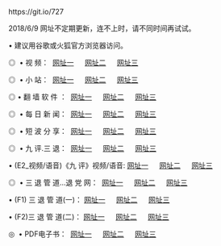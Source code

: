 <p>https://git.io/727
<p>2018/6/9 网址不定期更新，连不上时，请不同时间再试试。
<p>• 建议用谷歌或火狐官方浏览器访问。
<p>◎  • 视 频： 
<a href="http://ca.zgrco.com/tv/" target="_blank">网址一</a> 　 
<a href="http://zs.zhnh.info/9018.html" target="_blank">网址二</a> 　 
<a href="http://zs.zhnh.info/9449.html" target="_blank">网址三</a></p>
<p>◎ </span>  •  小 站：  
<a href="http://ca.zgrco.com/" target="_blank">网址一</a> 　 
<a href="http://zs.zhnh.info/" target="_blank">网址二</a> 　 
<a href="http://zs.zhnh.info/read/" target="_blank">网址三</a></p>
<p>◎  • 翻 墙 软 件 ：  
<a href="http://ca.zgrco.com/ff/" target="_blank">网址一</a> 　 
<a href="http://zs.zhnh.info/s/read/a1_nd.html" target="_blank">网址二</a> 　 
<a href="http://zs.zhnh.info/ff/index.html" target="_blank">网址三</a></p>
<p>◎ </span>  • 每 日 新 闻：  
<a href="http://ca.zgrco.com/day/" target="_blank">网址一</a> 　 
<a href="http://zs.zhnh.info/day/" target="_blank">网址二</a> 　 
<a href="http://zs.zhnh.info/day/index.html" target="_blank">网址三</a></p>
<p>◎ </span>  • 短 波 分 享：  
<a href="http://ca.zgrco.com/h/" target="_blank">网址一</a> 　 
<a href="http://zs.zhnh.info/h/" target="_blank">网址二</a> 　 
<a href="http://zs.zhnh.info/h/index.html" target="_blank">网址三</a></p>
<p>◎   • 九 评.三 退：  
<a href="http://ca.zgrco.com/t/" target="_blank">网址一</a> 　 
<a href="http://zs.zhnh.info/v2/index.html" target="_blank">网址二</a> 　 
<a href="http://zs.zhnh.info/tt/index.html" target="_blank">网址三</a> 　</p>
<p>  • (E2_视频/语音)《九 评》视频/语音: 
<a href="http://zs.zhnh.info/7738.html" target="_blank">网址一</a> 　 
<a href="http://zs.zhnh.info/7614.html" target="_blank">网址二</a> 　 
<a href="http://zs.zhnh.info/7633.html" target="_blank">网址三</a></p>
<p>◎   • 三 退 管 道...退 党 网：  
<a href="http://ca.zgrco.com/go/td1.html" target="_blank">网址一</a> 　 
<a href="http://zs.zhnh.info/go/td2.html" target="_blank">网址二</a> 　 
<a href="http://zs.zhnh.info/go/td3.html" target="_blank">网址三</a></p>
<p>  • (F1) 三 退 管 道(一)： 
<a href="http://ca.zgrco.com/dd/" target="_blank">网址一</a> 　 
<a href="http://zs.zhnh.info/s/read/a1_tdx.html" target="_blank">网址二</a> 　 
<a href="http://zs.zhnh.info/dd/" target="_blank">网址三</a></p>
<p>  • (F2)三 退 管 道(二)： 
<a href="http://zs.zhnh.info/d/" target="_blank">网址一</a> 　 
<a href="http://ca.zgrco.com/d/index.html" target="_blank">网址二</a> 　 
<a href="http://zs.zhnh.info/d/" target="_blank">网址三</a></p>
<p>◎   • PDF电子书：  
<a href="http://zs.zhnh.info/p/" target="_blank">网址一</a> 　 
<a href="http://ca.zgrco.com/p/index.html" target="_blank">网址二</a> 　 
<a href="http://zs.zhnh.info/p/" target="_blank">网址三</a></p>
